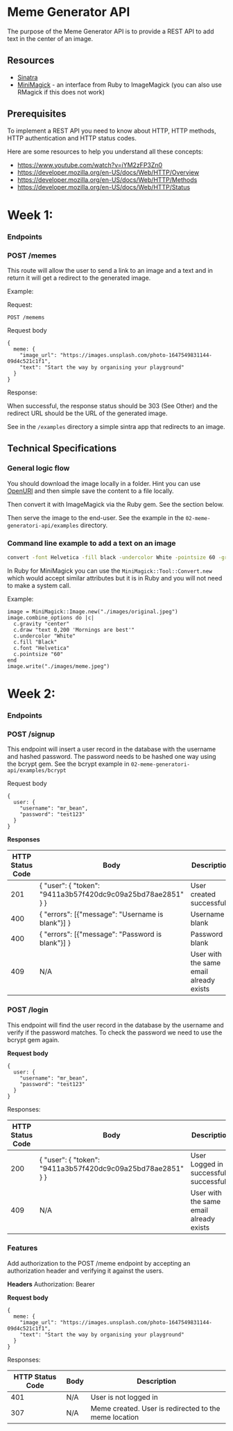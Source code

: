 # Meme Generator API

The purpose of the Meme Generator API is to provide a REST API to add text in the center of an image. 

## Resources

- [Sinatra](http://sinatrarb.com)
- [MiniMagick](https://rubygems.org/gems/mini_magick) - an interface from Ruby to ImageMagick (you can also use RMagick if this does not work)

## Prerequisites

To implement a REST API you need to know about HTTP, HTTP methods, HTTP authentication and HTTP status codes. 

Here are some resources to help you understand all these concepts: 

- https://www.youtube.com/watch?v=iYM2zFP3Zn0
- https://developer.mozilla.org/en-US/docs/Web/HTTP/Overview 
- https://developer.mozilla.org/en-US/docs/Web/HTTP/Methods
- https://developer.mozilla.org/en-US/docs/Web/HTTP/Status


# Week 1:

### Endpoints

### POST /memes

This route will allow the user to send a link to an image and a text and in return it will get a redirect to the generated image. 

Example: 

Request: 

```
POST /memems
```

Request body 

```
{
  meme: {
    "image_url": "https://images.unsplash.com/photo-1647549831144-09d4c521c1f1",
    "text": "Start the way by organising your playground"
  }
}
```

Response: 

When successful, the response status should be 303 (See Other) and the redirect URL should be the URL of the generated image. 

See in the `/examples` directory a simple sintra app that redirects to an image.

## Technical Specifications

### General logic flow

You should download the image locally in a folder. Hint you can use [OpenURI](https://ruby-doc.org/stdlib-3.1.0/libdoc/open-uri/rdoc/OpenURI.html) and then simple save the content to a file locally. 

Then convert it with ImageMagick via the Ruby gem. See the section below. 

Then serve the image to the end-user. See the example in the `02-meme-generatori-api/examples` directory.

### Command line example to add a text on an image

```bash
convert -font Helvetica -fill black -undercolor White -pointsize 60 -gravity center -draw "text 0,200 'Mornings are best'" original.jpeg meme.jpeg
```

In Ruby for MiniMagick you can use the `MiniMagick::Tool::Convert.new` which would accept similar attributes but it is in Ruby and you will not need to make a system call. 

Example:

```
image = MiniMagick::Image.new("./images/original.jpeg")
image.combine_options do |c|
  c.gravity "center"
  c.draw "text 0,200 'Mornings are best'"
  c.undercolor "White"
  c.fill "Black"
  c.font "Helvetica"
  c.pointsize "60"
end
image.write("./images/meme.jpeg")
```


# Week 2:

### Endpoints

### POST /signup

This endpoint will insert a user record in the database with the username and hashed password. 
The password needs to be hashed one way using the bcrypt gem. See the bcrypt example in `02-meme-generatori-api/examples/bcrypt`

Request body
```
{
  user: {
    "username": "mr_bean",
    "password": "test123"
  }
}
```

**Responses**

HTTP Status Code | Body | Description
--- | --- | ---
201 | { "user": { "token": "9411a3b57f420dc9c09a25bd78ae2851" } } | User created successfully |
400 | { "errors": [{"message": "Username is blank"}] } | Username blank |
400 | { "errors": [{"message": "Password is blank"}] } | Password blank |
409 | N/A | User with the same email already exists |

### POST /login

This endpoint will find the user record in the database by the username and verify if the password matches.
To check the password we need to use the bcrypt gem again.

**Request body**
```
{
  user: {
    "username": "mr_bean",
    "password": "test123"
  }
}
```

Responses:

HTTP Status Code | Body | Description
--- | --- | ---
200 | { "user": { "token": "9411a3b57f420dc9c09a25bd78ae2851" } } | User Logged in successfully successfully |
409 | N/A | User with the same email already exists |

### Features
Add authorization to the POST /meme endpoint by accepting an authorization header and verifying it against the users.

**Headers**
Authorization: Bearer <insert token from log in here>

**Request body**

```
{
  meme: {
    "image_url": "https://images.unsplash.com/photo-1647549831144-09d4c521c1f1",
    "text": "Start the way by organising your playground"
  }
}
```

Responses:

HTTP Status Code | Body | Description
--- | --- | ---
401 | N/A | User is not logged in |
307 | N/A | Meme created. User is redirected to the meme location |

